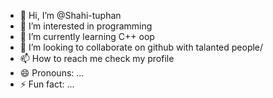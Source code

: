 - 👋 Hi, I’m @Shahi-tuphan
- 👀 I’m interested in programming
- 🌱 I’m currently learning C++ oop
- 💞️ I’m looking to collaborate on github with talanted people/
- 📫 How to reach me check my profile
- 😄 Pronouns: ...
- ⚡ Fun fact: ...

<!---
Shahi-tuphan/Shahi-tuphan is a ✨ special ✨ repository because its `README.md` (this file) appears on your GitHub profile.
You can click the Preview link to take a look at your changes.
--->
